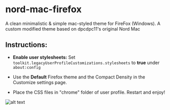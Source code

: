 # nord-mac-firefox

A clean minimalistic & simple mac-styled theme for FireFox (Windows). A custom modified theme based on dpcdpc11's original Nord Mac 

## Instructions:

* **Enable user stylesheets:**
  Set ``toolkit.legacyUserProfileCustomizations.stylesheets`` to **true** under ``about:config``
  
* Use the **Default** Firefox theme and the Compact Density in the Customize settings page.

* Place the CSS files in "chrome" folder of user profile. Restart and enjoy!

![alt text](https://github.com/VPraharsha3/custom-ff-themes/blob/master/nord-mac-firefox/mac_ff.JPG)
